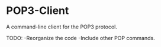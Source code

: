 POP3-Client
===========

A command-line client for the POP3 protocol.

TODO:
-Reorganize the code
-Include other POP commands.
